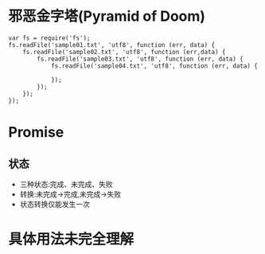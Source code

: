 # 邪恶金字塔(Pyramid of Doom)

```
var fs = require('fs');
fs.readFile('sample01.txt', 'utf8', function (err, data) {
    fs.readFile('sample02.txt', 'utf8', function (err,data) {
        fs.readFile('sample03.txt', 'utf8', function (err, data) {
            fs.readFile('sample04.txt', 'utf8', function (err, data) {

            });
        });
    });
});

```

# Promise

## 状态
- 三种状态:完成、未完成、失败
- 转换:未完成->完成,未完成->失败
- 状态转换仅能发生一次

# 具体用法未完全理解
